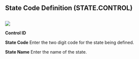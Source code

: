 ##  State Code Definition (STATE.CONTROL)

<PageHeader />

##

![](images/STATE-CONTROL-1.jpg)

**Control ID**  
  
**State Code** Enter the two digit code for the state being defined.  
  
**State Name** Enter the name of the state.  
  
  
<badge text= "Version 8.10.57" vertical="middle" />

<PageFooter />